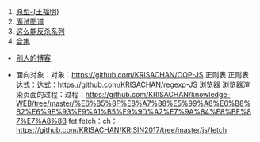 1. [原型-(王福明)](http://www.cnblogs.com/wangfupeng1988/p/3977924.html)
2. [面试图谱](https://yuchengkai.cn/docs/zh/)
3. [这么能反杀系列](https://www.jianshu.com/u/10ae59f49b13)
4. [合集](https://github.com/webproblem/learning-article)



* [别人的博客](https://github.com/webproblem/Blog)

* 面向对象：对象：https://github.com/KRISACHAN/OOP-JS
  正则表
  正则表达式：达式：https://github.com/KRISACHAN/regexp-JS
  浏览器
  浏览器渲染页面的过程：过程：https://github.com/KRISACHAN/knowledge-WEB/tree/master/%E6%B5%8F%E8%A7%88%E5%99%A8%E6%B8%B2%E6%9F%93%E9%A1%B5%E9%9D%A2%E7%9A%84%E8%BF%87%E7%A8%8B
  fet
  fetch：ch：https://github.com/KRISACHAN/KRISIN2017/tree/master/js/fetch

